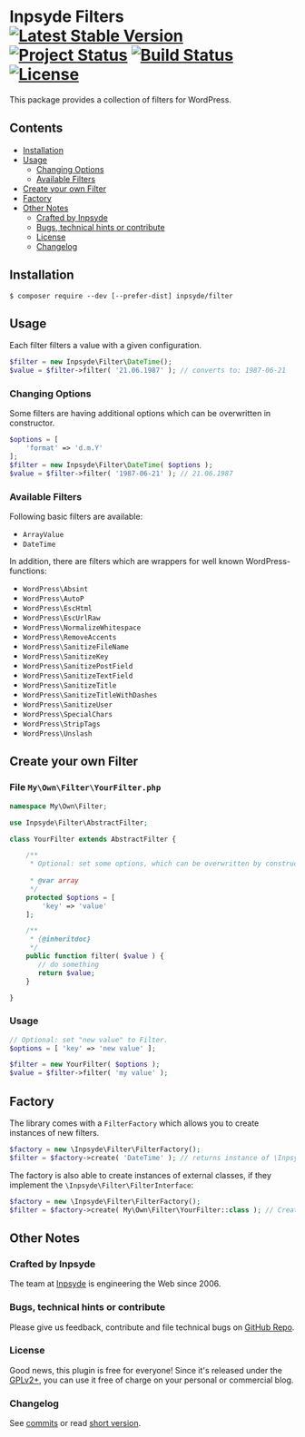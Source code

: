 # Inpsyde Filters [![Latest Stable Version](https://poser.pugx.org/inpsyde/filter/v/stable)](https://packagist.org/packages/inpsyde/filter) [![Project Status](http://opensource.box.com/badges/active.svg)](http://opensource.box.com/badges) [![Build Status](https://travis-ci.org/inpsyde/inpsyde-filter.svg?branch=master)](http://travis-ci.org/inpsyde/MetaboxOrchestra) [![License](https://poser.pugx.org/inpsyde/filter/license)](https://packagist.org/packages/inpsyde/filter)

This package provides a collection of filters for WordPress. 

## Contents

* [Installation](#installation)
* [Usage](#usage)
    * [Changing Options](#changing-options)
    * [Available Filters](#available-filters)
* [Create your own Filter](#create-your-own-filter)
* [Factory](#factory)
* [Other Notes](#other-notes)
    * [Crafted by Inpsyde](#crafted-by-inpsyde)
    * [Bugs, technical hints or contribute](#bugs-technical-hints-or-contribute)
    * [License](#license)
    * [Changelog](#changelog)

## Installation

```cli
$ composer require --dev [--prefer-dist] inpsyde/filter 
```

## Usage
Each filter filters a value with a given configuration. 

```php
$filter = new Inpsyde\Filter\DateTime();
$value = $filter->filter( '21.06.1987' ); // converts to: 1987-06-21
```

### Changing Options

Some filters are having additional options which can be overwritten in constructor.

```php
$options = [
    'format' => 'd.m.Y'
];
$filter = new Inpsyde\Filter\DateTime( $options );
$value = $filter->filter( '1987-06-21' ); // 21.06.1987
```

### Available Filters
Following basic filters are available:

* `ArrayValue`
* `DateTime`

In addition, there are filters which are wrappers for well known WordPress-functions:

* `WordPress\Absint`
* `WordPress\AutoP`
* `WordPress\EscHtml`
* `WordPress\EscUrlRaw`
* `WordPress\NormalizeWhitespace`
* `WordPress\RemoveAccents`
* `WordPress\SanitizeFileName`
* `WordPress\SanitizeKey`
* `WordPress\SanitizePostField`
* `WordPress\SanitizeTextField`
* `WordPress\SanitizeTitle`
* `WordPress\SanitizeTitleWithDashes`
* `WordPress\SanitizeUser`
* `WordPress\SpecialChars`
* `WordPress\StripTags`
* `WordPress\Unslash`

## Create your own Filter

### File `My\Own\Filter\YourFilter.php`

```php
namespace My\Own\Filter;

use Inpsyde\Filter\AbstractFilter;

class YourFilter extends AbstractFilter {

    /**
     * Optional: set some options, which can be overwritten by constructor.
      
     * @var array
     */
    protected $options = [
        'key' => 'value'
    ];

    /**
     * {@inheritdoc}
     */
    public function filter( $value ) {
       // do something
       return $value;
    }

}
```

### Usage

```php
// Optional: set "new value" to Filter.
$options = [ 'key' => 'new value' ];

$filter = new YourFilter( $options );
$value = $filter->filter( 'my value' );
```

## Factory

The library comes with a `FilterFactory` which allows you to create instances of new filters.

```php
$factory = new \Inpsyde\Filter\FilterFactory();
$filter = $factory->create( 'DateTime' ); // returns instance of \Inpsyde\Filter\DateTime
```

The factory is also able to create instances of external classes, if they implement the `\Inpsyde\Filter\FilterInterface`:

```php
$factory = new \Inpsyde\Filter\FilterFactory();
$filter = $factory->create( My\Own\Filter\YourFilter::class ); // Creates an instance of your own filter.
```

## Other Notes

### Crafted by Inpsyde
    
The team at [Inpsyde](https://www.inpsyde.com) is engineering the Web since 2006.

### Bugs, technical hints or contribute

Please give us feedback, contribute and file technical bugs on [GitHub Repo](https://github.com/inpsyde/Inpsyde-Filter).

### License

Good news, this plugin is free for everyone! Since it's released under the [GPLv2+](https://github.com/inpsyde/Inpsyde-Filter/blob/master/LICENSE), you can use it free of charge on your personal or commercial blog.

### Changelog

See [commits](https://github.com/inpsyde/Inpsyde-Filter/commits/master) or read [short version](https://github.com/inpsyde/Inpsyde-Filter/blob/master/CHANGELOG.md).
